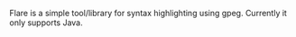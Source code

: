 Flare is a simple tool/library for syntax highlighting using gpeg. Currently it
only supports Java.
